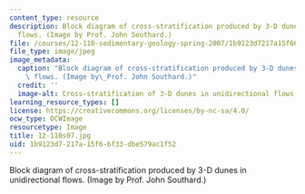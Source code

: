 ```yaml
---
content_type: resource
description: Block diagram of cross-stratification produced by 3-D dunes in unidirectional
  flows. (Image by Prof. John Southard.)
file: /courses/12-110-sedimentary-geology-spring-2007/1b9123d7217a15f66f33dbe579ac1f52_12-110s07.jpg
file_type: image/jpeg
image_metadata:
  caption: "Block diagram of cross-stratification produced by 3-D dunes in unidirectional\
    \ flows. (Image by\_Prof. John Southard.)"
  credit: ''
  image-alt: Cross-stratification of 3-D dunes in unidirectional flows.
learning_resource_types: []
license: https://creativecommons.org/licenses/by-nc-sa/4.0/
ocw_type: OCWImage
resourcetype: Image
title: 12-110s07.jpg
uid: 1b9123d7-217a-15f6-6f33-dbe579ac1f52
---
```

Block diagram of cross-stratification produced by 3-D dunes in unidirectional flows. (Image by Prof. John Southard.)
